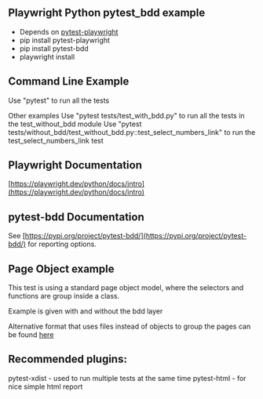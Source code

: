 ## Playwright Python pytest_bdd example
- Depends on [pytest-playwright](https://github.com/microsoft/playwright-pytest) 
- pip install pytest-playwright
- pip install pytest-bdd
- playwright install

## Command Line Example
Use "pytest" to run all the tests

Other examples
Use "pytest tests/test_with_bdd.py" to run all the tests in the test_without_bdd module
Use "pytest tests/without_bdd/test_without_bdd.py::test_select_numbers_link" to run the test_select_numbers_link test

## Playwright Documentation

[https://playwright.dev/python/docs/intro](https://playwright.dev/python/docs/intro)

## pytest-bdd Documentation

See [https://pypi.org/project/pytest-bdd/](https://pypi.org/project/pytest-bdd/) for reporting options.
 


## Page Object example
This test is using a standard page object model, where the selectors 
and functions are group inside a class.

Example is given with and without the bdd layer

Alternative format that uses files instead of objects to group the pages can be found
[here](https://github.com/cmoir/playwright-pytest-pagefile-example)

## Recommended plugins:
pytest-xdist - used to run multiple tests at the same time
pytest-html - for nice simple html report

